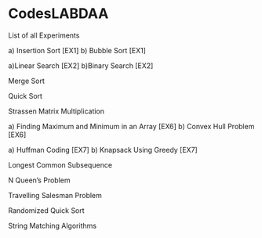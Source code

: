 # CodesLABDAA
List of all Experiments

a) Insertion Sort [EX1]
b) Bubble Sort [EX1]

a)Linear Search [EX2]
b)Binary Search [EX2]

Merge Sort

Quick Sort

Strassen Matrix Multiplication

a) Finding Maximum and Minimum in an Array [EX6]
b) Convex Hull Problem [EX6]

a) Huffman Coding [EX7]
b) Knapsack Using Greedy [EX7]

Longest Common Subsequence

N Queen’s Problem

Travelling Salesman Problem

Randomized Quick Sort

String Matching Algorithms
